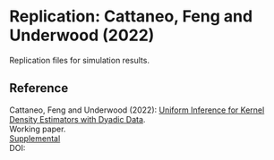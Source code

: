 # Replication: Cattaneo, Feng and Underwood (2022)

Replication files for simulation results.

## Reference

Cattaneo, Feng and Underwood (2022): [Uniform Inference for Kernel Density Estimators with Dyadic Data](https://cattaneo.princeton.edu/papers/Cattaneo-Feng-Underwood_2022_DyadicKDE.pdf).<br>
Working paper.<br>
[Supplemental](https://cattaneo.princeton.edu/papers/Cattaneo-Feng-Underwood_2022_DyadicKDE--Supplement.pdf)<br>
DOI: 
